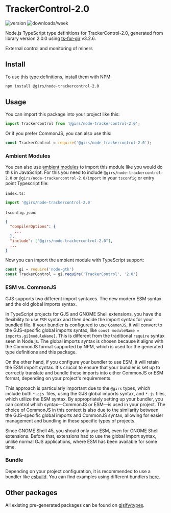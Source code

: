 
# TrackerControl-2.0

![version](https://img.shields.io/npm/v/@girs/node-trackercontrol-2.0)
![downloads/week](https://img.shields.io/npm/dw/@girs/node-trackercontrol-2.0)


Node.js TypeScript type definitions for TrackerControl-2.0, generated from library version 2.0.0 using [ts-for-gir](https://github.com/gjsify/ts-for-gir) v3.2.6.

External control and monitoring of miners

## Install

To use this type definitions, install them with NPM:
```bash
npm install @girs/node-trackercontrol-2.0
```

## Usage

You can import this package into your project like this:
```ts
import TrackerControl from '@girs/node-trackercontrol-2.0';
```

Or if you prefer CommonJS, you can also use this:
```ts
const TrackerControl = require('@girs/node-trackercontrol-2.0');
```

### Ambient Modules

You can also use [ambient modules](https://github.com/gjsify/ts-for-gir/tree/main/packages/cli#ambient-modules) to import this module like you would do this in JavaScript.
For this you need to include `@girs/node-trackercontrol-2.0` or `@girs/node-trackercontrol-2.0/import` in your `tsconfig` or entry point Typescript file:

`index.ts`:
```ts
import '@girs/node-trackercontrol-2.0'
```

`tsconfig.json`:
```json
{
  "compilerOptions": {
    ...
  },
  "include": ["@girs/node-trackercontrol-2.0"],
  ...
}
```

Now you can import the ambient module with TypeScript support: 

```ts
const gi = require('node-gtk')
const TrackerControl = gi.require('TrackerControl', '2.0')
```



### ESM vs. CommonJS

GJS supports two different import syntaxes. The new modern ESM syntax and the old global imports syntax.

In TypeScript projects for GJS and GNOME Shell extensions, you have the flexibility to use `ESM` syntax and then decide the import syntax for your bundled file. If your bundler is configured to use `CommonJS`, it will convert to the GJS-specific global imports syntax, like `const moduleName = imports.gi[moduleName]`. This is different from the traditional `require` syntax seen in Node.js. The global imports syntax is chosen because it aligns with the CommonJS format supported by NPM, which is used for the generated type definitions and this package.

On the other hand, if you configure your bundler to use ESM, it will retain the ESM import syntax. It's crucial to ensure that your bundler is set up to correctly translate and bundle these imports into either CommonJS or ESM format, depending on your project's requirements.

This approach is particularly important due to the `@girs` types, which include both `*.cjs `files, using the GJS global imports syntax, and `*.js` files, which utilize the ESM syntax. By appropriately setting up your bundler, you can control which syntax—CommonJS or ESM—is used in your project. The choice of CommonJS in this context is also due to the similarity between the GJS-specific global imports and CommonJS syntax, allowing for easier management and bundling in these specific types of projects.

Since GNOME Shell 45, you should only use ESM, even for GNOME Shell extensions. Before that, extensions had to use the global import syntax, unlike normal GJS applications, where ESM has been available for some time.

### Bundle

Depending on your project configuration, it is recommended to use a bundler like [esbuild](https://esbuild.github.io/). You can find examples using different bundlers [here](https://github.com/gjsify/ts-for-gir/tree/main/examples).

## Other packages

All existing pre-generated packages can be found on [gjsify/types](https://github.com/gjsify/types).

